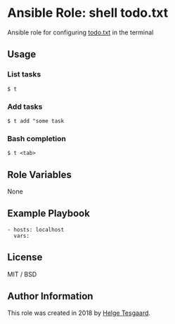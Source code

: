 # Ansible Role: shell todo.txt

Ansible role for configuring [todo.txt](http://todotxt.org/) in the terminal

## Usage

### List tasks
```$ t```

### Add tasks
```$ t add "some task```

### Bash completion
```$ t <tab>``` 

## Role Variables

None

## Example Playbook

    - hosts: localhost
      vars:

## License

MIT / BSD

## Author Information

This role was created in 2018 by [Helge Tesgaard](https://github.com/htesgaard).
